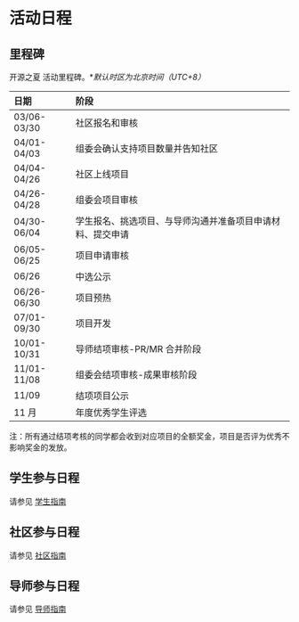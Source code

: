 # 活动日程

## 里程碑

开源之夏 活动里程碑。**默认时区为北京时间（UTC+8）*

| 日期        | 阶段                     |
| :---------- | :----------------------- |
| 03/06-03/30 | 社区报名和审核             |
| 04/01-04/03 | 组委会确认支持项目数量并告知社区   |
| 04/04-04/26 | 社区上线项目               |
| 04/26-04/28 | 组委会项目审核             |
| 04/30-06/04 | 学生报名、挑选项目、与导师沟通并准备项目申请材料、提交申请   |
| 06/05-06/25 | 项目申请审核           |
| 06/26       | 中选公示                 |
| 06/26-06/30 | 项目预热               |
| 07/01-09/30 | 项目开发                 |
| 10/01-10/31 | 导师结项审核-PR/MR 合并阶段   |
| 11/01-11/08 | 组委会结项审核-成果审核阶段   |
| 11/09       | 结项项目公示             |
| 11 月       | 年度优秀学生评选            |

注：所有通过结项考核的同学都会收到对应项目的全额奖金，项目是否评为优秀不影响奖金的发放。

## 学生参与日程

请参见 [学生指南](https://summer-ospp.ac.cn/help/student/)

## 社区参与日程

请参见 [社区指南](https://summer-ospp.ac.cn/help/community/)

## 导师参与日程

请参见 [导师指南](https://summer-ospp.ac.cn/help/mentor/)
